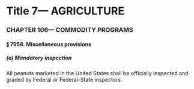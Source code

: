 
# Title 7— AGRICULTURE
### CHAPTER 106— COMMODITY PROGRAMS
#### § 7958. Miscellaneous provisions
##### (a) Mandatory inspection

All peanuts marketed in the United States shall be officially inspected and graded by Federal or Federal-State inspectors.
